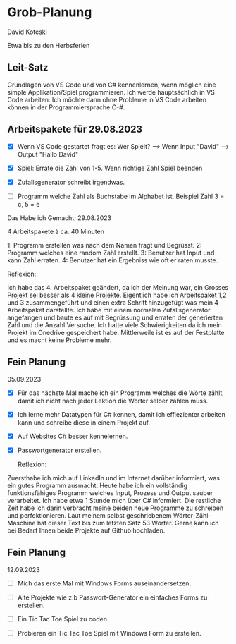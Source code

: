 # Grob-Planung 

David Koteski

Etwa bis zu den Herbsferien

## Leit-Satz

Grundlagen von VS Code und von C# kennenlernen, wenn möglich eine simple Applikation/Spiel programmieren. Ich werde hauptsächlich in VS Code arbeiten. Ich möchte dann ohne Probleme in VS Code arbeiten können in der Programmiersprache C-#.

## Arbeitspakete für 29.08.2023 
 
- [x] Wenn VS Code gestartet fragt es: Wer Spielt? --> Wenn Input "David" --> Output "Hallo David"
- [x] Spiel: Errate die Zahl von 1-5. Wenn richtige Zahl Spiel beenden
- [x] Zufallsgenerator schreibt irgendwas.
- [ ] Programm welche Zahl als Buchstabe im Alphabet ist. Beispiel Zahl 3 = c, 5 = e


Das Habe ich Gemacht;
29.08.2023

4 Arbeitspakete à ca. 40 Minuten

1: Programm erstellen was nach dem Namen fragt und Begrüsst.
2: Programm welches eine random Zahl erstellt.
3: Benutzer hat Input und kann Zahl erraten.
4: Benutzer hat ein Ergebniss wie oft er raten musste.

Reflexion:

Ich habe das 4. Arbeitspaket geändert, da ich der Meinung war, ein Grosses Projekt sei besser als 4 kleine Projekte. Eigentlich habe ich Arbeitspaket 1,2 und 3 zusammengeführt und einen extra Schritt hinzugefügt was mein 4 Arbeitspaket darstellte. Ich habe mit einem normalen Zufallsgenerator angefangen und baute es auf mit Begrüssung und erraten der generierten Zahl und die Anzahl Versuche. Ich hatte viele Schwierigkeiten da ich mein Projekt im Onedrive gespeichert habe. Mittlerweile ist es auf der Festplatte und es macht keine Probleme mehr.


## Fein Planung
05.09.2023

 - [x] Für das nächste Mal mache ich ein Programm welches die Wörte zählt, damit ich nicht nach jeder Lektion die Wörter selber zählen muss.
-  [x] Ich lerne mehr Datatypen für C# kennen, damit ich effiezienter arbeiten kann und schreibe diese in einem Projekt auf.
-  [x] Auf Websites C# besser kennelernen.
-  [x] Passwortgenerator erstellen.

  Reflexion:
  
Zuersthabe ich mich auf LinkedIn und im Internet darüber informiert, was ein gutes Programm ausmacht. Heute habe ich ein vollständig funktionsfähiges Programm welches Input, Prozess und Output sauber verarbeitet. Ich habe etwa 1 Stunde mich über C# informiert. Die restliche Zeit habe ich darin verbracht meine beiden neue Programme zu schreiben und perfektionieren. Laut meinem selbst geschriebenem Wörter-Zähl-Maschine hat dieser Text bis zum letzten Satz 53 Wörter.
Gerne kann ich bei Bedarf Ihnen beide Projekte auf Github hochladen.




## Fein Planung
12.09.2023

- [ ] Mich das erste Mal mit Windows Forms auseinandersetzen.
- [ ] Alte Projekte wie z.b Passwort-Generator ein einfaches Forms zu erstellen.
- [ ] Ein Tic Tac Toe Spiel zu coden.
- [ ] Probieren ein Tic Tac Toe Spiel mit Windows Form zu erstellen.




